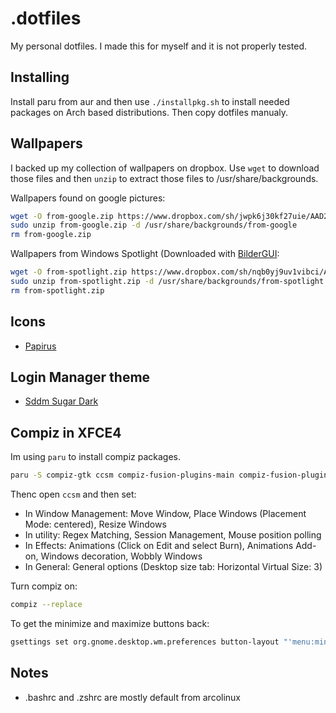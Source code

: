 # .dotfiles
My personal dotfiles. I made this for myself and it is not properly tested.

## Installing
Install paru from aur and then use `./installpkg.sh` to install needed packages on Arch based distributions.
Then copy dotfiles manualy.

## Wallpapers
I backed up my collection of wallpapers on dropbox. Use `wget` to download those files and then `unzip` to extract those files to /usr/share/backgrounds.

Wallpapers found on google pictures:
```sh
wget -O from-google.zip https://www.dropbox.com/sh/jwpk6j30kf27uie/AAD2ql1Lt_4vTmNc93nnOOxoa?dl=1
sudo unzip from-google.zip -d /usr/share/backgrounds/from-google
rm from-google.zip
```

Wallpapers from Windows Spotlight (Downloaded with [BilderGUI](https://github.com/NietroMiner00/BilderGui):
```sh
wget -O from-spotlight.zip https://www.dropbox.com/sh/nqb0yj9uv1vibci/AAAAgY7YDVB0RgqSfkMaDqICa?dl=1
sudo unzip from-spotlight.zip -d /usr/share/backgrounds/from-spotlight
rm from-spotlight.zip
```
## Icons
* [Papirus](https://github.com/PapirusDevelopmentTeam/papirus-icon-theme)

## Login Manager theme
* [Sddm Sugar Dark](https://github.com/MarianArlt/sddm-sugar-dark)

## Compiz in XFCE4
Im using `paru` to install compiz packages.
```sh
paru -S compiz-gtk ccsm compiz-fusion-plugins-main compiz-fusion-plugins-extra metacity
```
Thenc open `ccsm` and then set:
* In Window Management: Move Window, Place Windows (Placement Mode: centered), Resize Windows
* In utility: Regex Matching, Session Management, Mouse position polling
* In Effects: Animations (Click on Edit and select Burn), Animations Add-on, Windows decoration, Wobbly Windows
* In General: General options (Desktop size tab: Horizontal Virtual Size: 3)

Turn compiz on:
```sh
compiz --replace
```
To get the minimize and maximize buttons back:
```sh
gsettings set org.gnome.desktop.wm.preferences button-layout "'menu:minimize,maximize,close'"
```

## Notes

* .bashrc and .zshrc are mostly default from arcolinux
